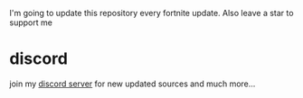 I'm going to update this repository every fortnite update. Also leave a star to support me

# discord

join my [discord server](https://discord.gg/9UpmWQnbAh) for new updated sources and much more...
